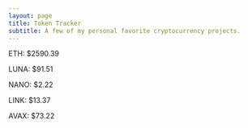 ```yaml
---
layout: page
title: Token Tracker
subtitle: A few of my personal favorite cryptocurrency projects.
---
```


<!--BEGINCRYPTOINPUT-->
ETH: $2590.39

LUNA: $91.51

NANO: $2.22

LINK: $13.37

AVAX: $73.22

<!--ENDCRYPTOINPUT-->
